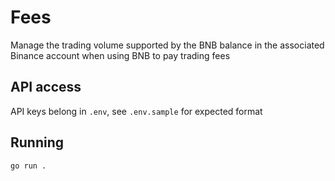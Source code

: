 # Fees

Manage the trading volume supported by the BNB balance in the associated Binance
account when using BNB to pay trading fees

## API access

API keys belong in `.env`, see `.env.sample` for expected format

## Running

	go run .
